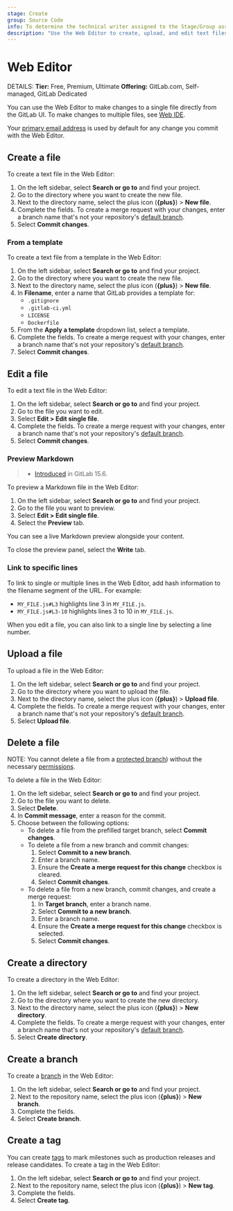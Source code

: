 ```yaml
---
stage: Create
group: Source Code
info: To determine the technical writer assigned to the Stage/Group associated with this page, see https://handbook.gitlab.com/handbook/product/ux/technical-writing/#assignments
description: "Use the Web Editor to create, upload, and edit text files directly in the GitLab UI."
---
```


# Web Editor

DETAILS:
**Tier:** Free, Premium, Ultimate
**Offering:** GitLab.com, Self-managed, GitLab Dedicated

You can use the Web Editor to make changes to a single file directly from the GitLab UI.
To make changes to multiple files, see [Web IDE](../web_ide/index.md).

Your [primary email address](../../profile/index.md#change-the-email-displayed-on-your-commits)
is used by default for any change you commit with the Web Editor.

## Create a file

To create a text file in the Web Editor:

1. On the left sidebar, select **Search or go to** and find your project.
1. Go to the directory where you want to create the new file.
1. Next to the directory name, select the plus icon (**{plus}**) > **New file**.
1. Complete the fields.
   To create a merge request with your changes, enter a branch name
   that's not your repository's [default branch](branches/default.md).
1. Select **Commit changes**.

### From a template

To create a text file from a template in the Web Editor:

1. On the left sidebar, select **Search or go to** and find your project.
1. Go to the directory where you want to create the new file.
1. Next to the directory name, select the plus icon (**{plus}**) > **New file**.
1. In **Filename**, enter a name that GitLab provides a template for:
   - `.gitignore`
   - `.gitlab-ci.yml`
   - `LICENSE`
   - `Dockerfile`
1. From the **Apply a template** dropdown list, select a template.
1. Complete the fields.
   To create a merge request with your changes, enter a branch name
   that's not your repository's [default branch](branches/default.md).
1. Select **Commit changes**.

## Edit a file

To edit a text file in the Web Editor:

1. On the left sidebar, select **Search or go to** and find your project.
1. Go to the file you want to edit.
1. Select **Edit > Edit single file**.
1. Complete the fields.
   To create a merge request with your changes, enter a branch name
   that's not your repository's [default branch](branches/default.md).
1. Select **Commit changes**.

### Preview Markdown

> - [Introduced](https://gitlab.com/gitlab-org/gitlab/-/issues/378966) in GitLab 15.6.

To preview a Markdown file in the Web Editor:

1. On the left sidebar, select **Search or go to** and find your project.
1. Go to the file you want to preview.
1. Select **Edit > Edit single file**.
1. Select the **Preview** tab.

You can see a live Markdown preview alongside your content.

To close the preview panel, select the **Write** tab.

### Link to specific lines

To link to single or multiple lines in the Web Editor, add hash
information to the filename segment of the URL. For example:

- `MY_FILE.js#L3` highlights line 3 in `MY_FILE.js`.
- `MY_FILE.js#L3-10` highlights lines 3 to 10 in `MY_FILE.js`.

When you edit a file, you can also link to a single line by selecting a line number.

## Upload a file

To upload a file in the Web Editor:

<!-- This list is duplicated at doc/user/project/repository/index.md#add-a-file-from-the-ui -->
<!-- For why we duplicated the info, see https://gitlab.com/gitlab-org/gitlab/-/merge_requests/111072#note_1267429478 -->

1. On the left sidebar, select **Search or go to** and find your project.
1. Go to the directory where you want to upload the file.
1. Next to the directory name, select the plus icon (**{plus}**) > **Upload file**.
1. Complete the fields.
   To create a merge request with your changes, enter a branch name
   that's not your repository's [default branch](branches/default.md).
1. Select **Upload file**.

## Delete a file

NOTE:
You cannot delete a file from a [protected branch](branches/protected.md))
without the necessary [permissions](../../permissions.md).

To delete a file in the Web Editor:

1. On the left sidebar, select **Search or go to** and find your project.
1. Go to the file you want to delete.
1. Select **Delete**.
1. In **Commit message**, enter a reason for the commit.
1. Choose between the following options:
   - To delete a file from the prefilled target branch, select **Commit changes**.
   - To delete a file from a new branch and commit changes:
     1. Select **Commit to a new branch**.
     1. Enter a branch name.
     1. Ensure the **Create a merge request for this change** checkbox is cleared.
     1. Select **Commit changes**.
   - To delete a file from a new branch, commit changes, and create a merge request:
     1. In **Target branch**, enter a branch name.
     1. Select **Commit to a new branch**.
     1. Enter a branch name.
     1. Ensure the **Create a merge request for this change** checkbox is selected.
     1. Select **Commit changes**.

## Create a directory

To create a directory in the Web Editor:

1. On the left sidebar, select **Search or go to** and find your project.
1. Go to the directory where you want to create the new directory.
1. Next to the directory name, select the plus icon (**{plus}**) > **New directory**.
1. Complete the fields.
   To create a merge request with your changes, enter a branch name
   that's not your repository's [default branch](branches/default.md).
1. Select **Create directory**.

## Create a branch

To create a [branch](branches/index.md) in the Web Editor:

1. On the left sidebar, select **Search or go to** and find your project.
1. Next to the repository name, select the plus icon (**{plus}**) > **New branch**.
1. Complete the fields.
1. Select **Create branch**.

## Create a tag

You can create [tags](tags/index.md) to mark milestones such as
production releases and release candidates. To create a tag in the Web Editor:

1. On the left sidebar, select **Search or go to** and find your project.
1. Next to the repository name, select the plus icon (**{plus}**) > **New tag**.
1. Complete the fields.
1. Select **Create tag**.

